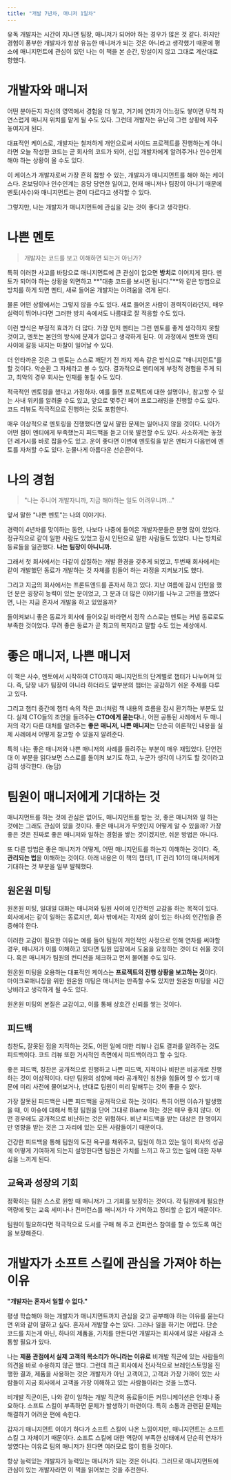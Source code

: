 ```yaml
---
title: "개발 7년차, 매니저 1일차"
---
```


유독 개발자는 시간이 지나면 팀장, 매니저가 되어야 하는 경우가 많은 것 같다. 하지만 경험이 풍부한 개발자가 항상 유능한 매니저가 되는 것은 아니라고 생각했기 때문에 평소에 매니지먼트에 관심이 있던 나는 이 책을 본 순간, 망설이지 않고 그대로 계산대로 향했다.

# 개발자와 매니저

어떤 분야든지 자신의 영역에서 경험을 더 쌓고, 거기에 연차가 어느정도 쌓이면 무척 자연스럽게 매니저 위치를 맡게 될 수도 있다. 그런데 개발자는 유난히 그런 상황에 자주 놓여지게 된다.

대표적인 케이스로, 개발자는 철저하게 개인으로써 사이드 프로젝트를 진행하는게 아니라면 오늘 작성한 코드는 곧 회사의 코드가 되어, 신입 개발자에게 알려주거나 인수인계 해야 하는 상황이 올 수도 있다.

이 케이스가 개발자로써 가장 흔히 접할 수 있는, 개발자가 매니지먼트를 해야 하는 케이스다. 온보딩이나 인수인계는 응당 당연한 일이고, 현재 매니저나 팀장이 아니기 때문에 멘토(사수)와 매니지먼트는 결이 다르다고 생각할 수 있다.

그렇지만, 나는 개발자가 매니지먼트에 관심을 갖는 것이 좋다고 생각한다.

# 나쁜 멘토

> 개발자는 코드를 보고 이해하면 되는거 아닌가?

특히 이러한 사고를 바탕으로 매니지먼트에 큰 관심이 없으면 **방치**로 이어지게 된다. 멘토가 되어야 하는 상황을 외면하고 **"대충 코드를 보시면 됩니다."**와 같은 방법으로 방치를 하게 되면 멘티, 새로 들어온 개발자는 어려움을 겪게 된다.

물론 어떤 상황에서는 그렇지 않을 수도 있다. 새로 들어온 사람이 경력직이라던지, 매우 실력이 뛰어나다면 그러한 방치 속에서도 나름대로 잘 적응할 수도 있다.

이런 방식은 부정적 효과가 더 많다. 가장 먼저 멘티는 그런 멘토를 좋게 생각하지 못할 것이고, 멘토는 본인의 방식에 문제가 없다고 생각하게 된다. 이 과정에서 멘토와 멘티 사이에 갈등 내지는 마찰이 일어날 수 있다.

더 안타까운 것은 그 멘토는 스스로 깨닫기 전 까지 계속 같은 방식으로 "매니지먼트"를 할 것이다. 악순환 그 자체라고 볼 수 있다. 결과적으로 멘티에게 부정적 경험을 주게 되고, 최악의 경우 회사는 인재를 놓칠 수도 있다.

적극적인 멘토링을 했다고 가정하자. 예를 들면 프로젝트에 대한 설명이나, 참고할 수 있는 사내 위키를 알려줄 수도 있고, 앞으로 몇주간 페어 프로그래밍을 진행할 수도 있다. 코드 리뷰도 적극적으로 진행하는 것도 포함한다.

매우 이상적으로 멘토링을 진행했다면 앞서 말한 문제는 일어나지 않을 것이다. 나아가 어떤 점이 멘티에게 부족했는지 피드백을 듣고 더욱 발전할 수도 있다. 사소하게는 놓쳤던 레거시를 바로 잡을수도 있고. 운이 좋다면 이번에 멘토링을 받은 멘티가 다음번에 멘토를 자처할 수도 있다. 눈물나게 아름다운 선순환이다.

# 나의 경험

> "나는 주니어 개발자니까, 지금 해야하는 일도 어려우니까..."

앞서 말한 "나쁜 멘토"는 나의 이야기다.

경력이 4년차를 맞이하는 동안, 나보다 나중에 들어온 개발자분들은 분명 많이 있었다. 정규직으로 같이 일한 사람도 있었고 잠시 인턴으로 일한 사람들도 있었다. 나는 방치로 동료들을 일관했다. **나는 팀장이 아니니까.**

그래서 첫 회사에서는 다같이 삽질하는 개발 환경을 갖추게 되었고, 두번째 회사에서는 같이 개발했던 동료가 개발하는 것 자체를 힘들어 하는 과정을 지켜보기도 했다.

그리고 지금의 회사에서는 프론트엔드를 혼자서 하고 있다. 지난 여름에 잠시 인턴을 했던 분은 굉장히 능력이 있는 분이었고, 그 분과 더 많은 이야기를 나누고 고민을 했었다면, 나는 지금 혼자서 개발을 하고 있었을까?

돌이켜보니 좋은 동료가 회사에 들어오길 바라면서 정작 스스로는 멘토는 커녕 동료로도 부족한 것이었다. 무려 좋은 동료가 곧 최고의 복지라고 말할 수도 있는 세상에서.

# 좋은 매니저, 나쁜 매니저

이 책은 사수, 멘토에서 시작하여 CTO까지 매니지먼트의 단계별로 챕터가 나누어져 있다. 즉, 당장 내가 팀장이 아니라 하더라도 앞부분의 챕터는 공감하기 쉬운 주제를 다루고 있다.

그리고 챕터 중간에 챕터 속의 작은 코너처럼 책 내용의 흐름을 잠시 환기하는 부분도 있다. 실제 CTO들의 조언을 들려주는 **CTO에게 묻는다**나, 어떤 공통된 사례에서 두 매니저의 각기 다른 대처를 알려주는 **좋은 매니저, 나쁜 매니저**는 단순히 이론적인 내용을 실제 사례에서 어떻게 참고할 수 있을지 알려준다.

특히 나는 좋은 매니저와 나쁜 매니저의 사례를 들려주는 부분이 매우 재밌었다. 단언컨대 이 부분을 읽다보면 스스로를 돌이켜 보기도 하고, 누군가 생각이 나기도 할 것이라고 감히 생각한다. (농담)

# 팀원이 매니저에게 기대하는 것

매니지먼트를 하는 것에 관심은 없어도, 매니지먼트를 받는 것, 좋은 매니저와 일 하는 것에는 그래도 관심이 있을 것이다. 좋은 매니저가 무엇인지 어떻게 알 수 있을까? 가장 좋은 것은 진짜로 좋은 매니저와 일하는 경험을 쌓는 것이겠지만, 쉬운 방법은 아니다.

또 다른 방법은 좋은 매니저가 어떻게, 어떤 매니지먼트를 하는지 이해하는 것이다. 즉, **관리되는 법**을 이해하는 것이다. 아래 내용은 이 책의 챕터1, IT 관리 101의 매니저에게 기대하는 것 부분을 일부 발췌했다.

## 원온원 미팅

원온원 미팅, 일대일 대화는 매니저와 팀원 사이에 인간적인 교감을 하는 목적이 있다. 회사에서는 같이 일하는 동료지만, 회사 밖에서는 각자의 삶이 있는 하나의 인간임을 존중해야 한다.

이러한 교감이 필요한 이유는 예를 들어 팀원이 개인적인 사정으로 인해 연차를 써야할 경우, 매니저가 이를 이해하고 있다면 팀원 입장에서 도움을 요청하는 것이 더 쉬울 것이다. 혹은 매니저가 팀원의 컨디션을 체크하고 먼저 물어볼 수도 있다.

원온원 미팅을 오용하는 대표적인 케이스는 **프로젝트의 진행 상황을 보고하는 것**이다. 마이크로매니징을 위한 원온원 미팅은 매니저는 만족할 수도 있지만 원온원 미팅을 시간 낭비라고 생각하게 될 수도 있다.

원온원 미팅의 본질은 교감이고, 이를 통해 상호간 신뢰를 쌓는 것이다.

## 피드백

칭찬도, 잘못된 점을 지적하는 것도, 어떤 일에 대한 리뷰나 검토 결과를 알려주는 것도 피드백이다. 코드 리뷰 또한 거시적인 측면에서 피드백이라고 할 수 있다.

좋은 피드백, 칭찬은 공개적으로 진행하고 나쁜 피드백, 지적이나 비판은 비공개로 진행하는 것이 이상적이다. 다만 팀원의 성향에 따라 공개적인 칭찬을 힘들어 할 수 있기 때문에 미리 사전에 물어보거나, 반대로 팀원이 미리 말해두는 것이 좋을 수 있다.

가장 잘못된 피드백은 나쁜 피드백을 공개적으로 하는 것이다. 특히 어떤 이슈가 발생했을 때, 이 이슈에 대해서 특정 팀원을 단어 그대로 Blame 하는 것은 매우 좋지 않다. 어떤 경우에도 공개적으로 비난하는 것은 위험하다. 비난 피드백을 받는 대상은 한 명이지만 영향을 받는 것은 그 자리에 있는 모든 사람들이기 때문이다.

건강한 피드백을 통해 팀원의 도전 욕구를 채워주고, 팀원이 하고 있는 일이 회사의 성공에 어떻게 기여하게 되는지 설명한다면 팀원은 가치를 느끼고 하고 있는 일에 대한 자부심을 느끼게 된다.

## 교육과 성장의 기회

정확히는 팀원 스스로 원할 때 매니저가 그 기회를 보장하는 것이다. 각 팀원에게 필요한 역량에 맞는 교육 세미나나 컨퍼런스를 매니저가 다 기억하고 정리할 순 없기 때문이다.

팀원이 필요하다면 적극적으로 도서를 구매 해 주고 컨퍼런스 참여를 할 수 있도록 여건을 보장해준다.

# 개발자가 소프트 스킬에 관심을 가져야 하는 이유

**"개발자는 혼자서 일할 수 없다."**

평생 학습해야 하는 개발자가 매니지먼트까지 관심을 갖고 공부해야 하는 이유를 묻는다면 위와 같이 말하고 싶다. 혼자서 개발할 수는 있다. 그러나 일을 하기는 어렵다. 단순 코드를 치는게 아닌, 하나의 제품을, 가치를 만든다면 개발자는 회사에서 많은 사람과 소통할 필요가 있다.

나는 **제품 관점에서 실제 고객의 목소리가 아니라는 이유로** 비개발 직군에 있는 사람들의 의견을 바로 수용하지 않곤 했다. 그런데 최근 회사에서 전사적으로 브레인스토밍을 진행한 결과, 제품을 사용하는 것은 개발자가 아닌 고객이고, 고객과 가장 가까이 있는 사람들이 지금 회사에서 고객을 가장 이해하고 있는 사람들이라는 것을 느꼈다.

비개발 직군이든, 나와 같이 일하는 개발 직군의 동료들이든 커뮤니케이션은 언제나 중요하다. 소프트 스킬이 부족하면 문제가 발생하기 마련이다. 특히 소통과 관련된 문제는 해결하기 어려운 편에 속한다.

갑자기 매니지먼트 이야기 하다가 소프트 스킬이 나온 느낌이지만, 매니지먼트는 소프트 스킬 그 자체이기 때문이다. 소프트 스킬에 대한 역량이 부족한 상태에서 단순히 연차가 쌓였다는 이유로 팀의 매니저가 된다면 여러모로 많이 힘들 것이다.

항상 능력있는 개발자가 능력있는 매니저가 되는 것은 아니다. 그러므로 매니지먼트에 관심이 있는 개발자라면 이 책을 읽어보는 것을 추천한다.